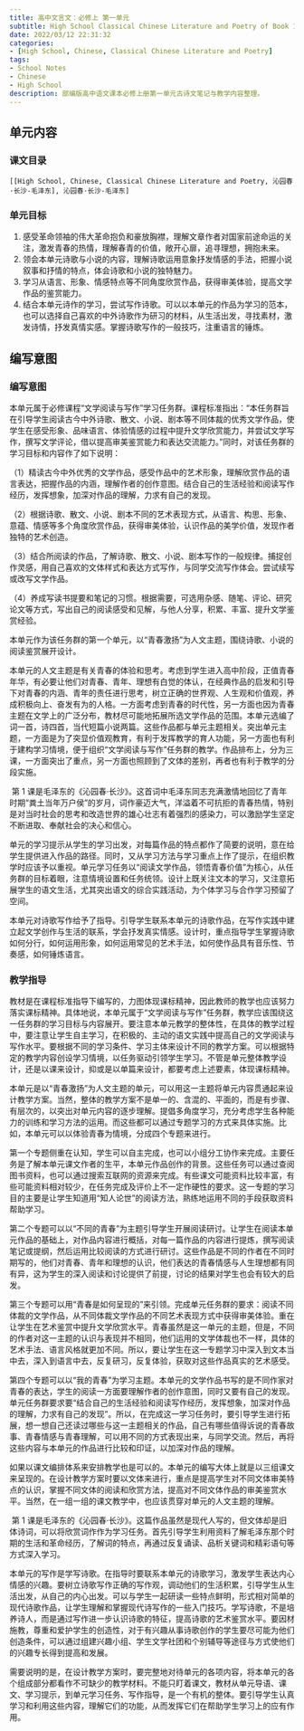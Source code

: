 ```yaml
---
title: 高中文言文：必修上 第一单元
subtitle: High School Classical Chinese Literature and Poetry of Book 1 Chapter 1
date: 2022/03/12 22:31:32
categories:
- [High School, Chinese, Classical Chinese Literature and Poetry]
tags:
- School Notes
- Chinese
- High School
description: 部编版高中语文课本必修上册第一单元古诗文笔记与教学内容整理。
---
```


## 单元内容

### 课文目录

```template:contents
[[High School, Chinese, Classical Chinese Literature and Poetry, 沁园春·长沙-毛泽东], 沁园春·长沙-毛泽东]
```

### 单元目标

1. 感受革命领袖的伟大革命抱负和豪放胸襟，理解文章作者对国家前途命运的关注，激发青春的热情，理解春青的价值，敞开心扉，追寻理想，拥抱未来。
2. 领会本单元诗歌与小说的内容，理解诗歌运用意象抒发情感的手法，把握小说叙事和抒情的特点，体会诗歌和小说的独特魅力。
3. 学习从语言、形象、情感特点等不同角度欣赏作品，获得审美体验，提高文学作品的鉴赏能力。
4. 结合本单元诗作的学习，尝试写作诗歌。可以以本单元的作品为学习的范本，也可以选择自己喜欢的中外诗歌作为研习的材料，从生活出发，寻找素材，激发诗情，抒发真情实感。掌握诗歌写作的一般技巧，注重语言的锤炼。

## 编写意图

### 编写意图

​	本单元属于必修课程“文学阅读与写作”学习任务群。课程标准指出：“本任务群旨在引导学生阅读古今中外诗歌、散文、小说、剧本等不同体裁的优秀文学作品，使学生在感受形象、品味语言、体验情感的过程中提升文学欣赏能力，并尝试文学写作，撰写文学评论，借以提高审美鉴赏能力和表达交流能力。”同时，对该任务群的学习目标和内容作了如下说明：

（1）精读古今中外优秀的文学作品，感受作品中的艺术形象，理解欣赏作品的语言表达，把握作品的内涵，理解作者的创作意图。结合自己的生活经验和阅读写作经历，发挥想象，加深对作品的理解，力求有自己的发现。

（2）根据诗歌、散文、小说、剧本不同的艺术表现方式，从语言、构思、形象、意蕴、情感等多个角度欣赏作品，获得审美体验，认识作品的美学价值，发现作者独特的艺术创造。

（3）结合所阅读的作品，了解诗歌、散文、小说、剧本写作的一般规律。捕捉创作灵感，用自己喜欢的文体样式和表达方式写作，与同学交流写作体会。尝试续写或改写文学作品。

（4）养成写读书提要和笔记的习惯。根据需要，可选用杂感、随笔、评论、研究论文等方式，写出自己的阅读感受和见解，与他人分享，积累、丰富、提升文学鉴赏经验。

​	本单元作为该任务群的第一个单元，以“青春激扬”为人文主题，围绕诗歌、小说的阅读鉴赏展开设计。

​	本单元的人文主题是有关青春的体验和思考。考虑到学生进入高中阶段，正值青春年华，有必要让他们对青春、青年、理想有白觉的体认，在经典作品的启发和引导下对青春的内涵、青年的责任进行思考，树立正确的世界观、人生观和价值观，养成积极向上、奋发有为的人格。一方面考虑到青春的时代性，另一方面也因为青春主题在文学上的广泛分布，教材尽可能地拓展所选文学作品的范围。本单元选编了词一首，诗四首，当代短篇小说两篇。这些作品都与单元主题相关。突出单元主题，一方面是为了突显价值观教育，有利于发挥教学的育人功能，另一方面也有利于建构学习情境，便于组织“文学阅读与写作”任务群的教学。作品排布上，分为三课，一方面突出了重点，另一方面也照顾到了文体的差别，再者也有利于教学的分段实施。

​	第 1 课是毛泽东的《沁园春·长沙》。这首词中毛泽东同志充满激情地回忆了青年时期“粪土当年万户侯”的岁月，词作豪迈大气，洋溢着不可抗拒的青春热情，特别是对当时社会的思考和改造世界的雄心壮志有着强烈的感染力，可以激励学生坚定不断进取、奉献社会的决心和信心。

​	单元的学习提示从学生的学习出发，对每篇作品的特点都作了简要的说明，意在给学生提供进入作品的路径。同时，又从学习方法与学习重点上作了提示，在组织教学时应该予以重视。单元学习任务以“阅读文学作品，领悟青春价值”为核心，从任务群的目标着眼，注意情境设置和任务统领。设计上既关注文本的学习，又注意拓展学生的语文生活，尤其突出语文的综合实践活动，为个体学习与合作学习预留了空间。

​	本单元对诗歌写作给予了指导。引导学生联系本单元的诗歌作品，在写作实践中建立起文学创作与生活的联系，学会抒发真实情感。设计时，重点指导学生掌握诗歌如何分行，如何运用形象，如何运用常见的艺术手法，如何使作品具有音乐性、节奏感，如何锤炼语言。

### 教学指导

​	教材是在课程标准指导下编写的，力图体现课标精神，因此教师的教学也应该努力落实课标精神。具体地说，本单元属于“文学阅读与写作”任务群，教学应该围绕这一任务群的学习目标与内容展开。要注意本单元教学的整体性，在具体的教学过程中，要注意让学生自主学习，在积极的、主动的语文实践中提高自己的文学阅读与写作水平。要根据不同的学习条件、学习主体来设计不同的教学方案。可以根据特定的教学内容创设学习情境，以任务驱动引领学生学习。不管是单元整体教学设计，还是以课来设计，抑或是以单篇来设计，都要考虑上述要素，体现课标精神。

​	本单元是以“青春激扬”为人文主题的单元，可以用这一主题将单元内容贯通起来设计教学方案。当然，整体的教学方案不是单一的、含混的、平面的，而是有步骤、有层次的，以突出对单元内容的逐步理解。提倡多角度学习，充分考虑学生各种能力的训练和学习方法的运用。而这些都可以通过专题学习的方式来具体实施。比如，本单元可以以体验青春为情境，分成四个专题来进行。

​	第一个专题侧重在认知，学生可以自主完成，也可以小组分工协作来完成。主要任务是了解本单元课文作者的生平，本单元作品创作的背景。这些任务可以通过查阅图书资料，也可以通过搜索互联网的资源来完成。有些课文可能资料比较丰富，有些可能资料相对较少，在任务完成及评价上不一定作硬性的要求。这一专题的学习目的主要是让学生知道用“知人论世”的阅读方法，熟练地运用不同的手段获取资料帮助学习。

​	第二个专题可以以“不同的青春”为主题引导学生开展阅读研讨。让学生在阅读本单元作品的基础上，对作品内容进行概括，对每一篇作品的内容进行提炼，撰写阅读笔记或提纲，然后运用比较阅读的方式进行研讨。这些作品是不同的作者在不同时期写的，他们对青春、青年和理想的认识，他们表达的青春情感与人生理想都有同有异，这为学生的深入阅读和讨论提供了前提，讨论的结果对学生也会有较大的启发。

​	第三个专题可以用“青春是如何呈现的”来引领。完成单元任务群的要求：阅读不同体裁的文学作品，从不同体裁文学作品的不同艺术表现方式中获得审美体验。重在让学生在艺术鉴赏中提升文学欣赏水平。青春虽然是这一单元的主题，但是，不同的作者对这一主题的认识与表现并不相同，他们运用的文学体裁也不一样，具体的艺术手法、语言风格就更加不同。所以，要让学生在这一专题学习中深入到文本当中去，深入到语言中去，反复研习，反复体验，获取对这些作品真实的艺术感受。

​	第四个专题可以以“我的青春”为学习主题。本单元的文学作品书写的是不同作家对青春的表达，学生的阅读一方面要理解作者的创作意图，同时又要有自己的发现。单元任务群要求要“结合自己的生活经验和阅读写作经历，发挥想象，加深对作品的理解，力求有自己的发现”。所以，在完成这一学习任务时，要引导学生进行拓展，想一想自己还读过哪些与这一主题相关的作品，自己有哪些值得诉说的青春故事、青春情感与青春理解，可以用不同的方式表现出来，与同学交流。然后，再将这些内容与本单元的作品进行比较和印证，以加深对作品的理解。

​	如果以课文编排体系来安排教学也是可以的。本单元的编写大体上就是以三组课文来呈现的。在设计教学方案时要以文体来进行，重点是提高学生对不同文体审美特点的认识，掌握不同文体的阅读和欣赏方法，提高对不同文体作品的审美鉴赏水平。当然，在一组一组的课文教学中，也应该贯穿对单元的人文主题的理解。

​	第 1 课是毛泽东的《沁园春·长沙》。这篇作品虽然是现代人写的，但文体却是旧体诗词，可以将欣赏词作作为学习任务。首先引导学生利用资料了解毛泽东那个时期的生活和革命经历，了解词的特点，再通过反复诵读、品析关键词和精彩语句等方式深入学习。

​	本单元的写作是学写诗歌。在指导时要联系本单元的诗歌学习，激发学生表达内心情感的兴趣。要树立诗歌写作正确的写作观，调动他们的生活积累，引导学生从生活出发，从自己的内心出发。可以与学生一起研读一些特点鲜明，形式相对简单的现代诗歌作品，让学生理解和掌握现代诗写作的一些入门技巧。学写诗歌，不是培养诗人，而是通过写作进一步认识诗歌的特征，提高诗歌的艺术鉴赏水平。要因材施教，尊重和爱护学生的创造性，对于有兴趣从事诗歌创作的学生要尽可能为他们创造条件，可以通过组建兴趣小组、学生文学社团和个别辅导等途径与方式使他们的兴趣专长得到提高和发展。

​	需要说明的是，在设计教学方案时，要完整地对待单元的各项内容，将本单元的各个组成部分都看作不可缺少的教学材料。不能只盯着课文，教材从单元导语、课文、学习提示，到单元学习任务、写作指导，是一个有机的整体。要引导学生认真学习和利用这些内容，理解它们的功能，从而发挥它们在帮助学生学习上的应有作用。
